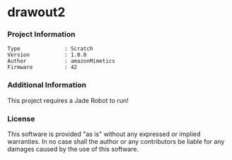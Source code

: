 drawout2
================



### Project Information
```
Type              : Scratch
Version           : 1.0.0
Author            : amazonMimetics
Firmware          : 42
```

### Additional Information
This project requires a Jade Robot to run!

### License
This software is provided "as is" without any expressed or implied warranties.  In no case shall the author or any contributors be liable for any damages caused by the use of this software.

